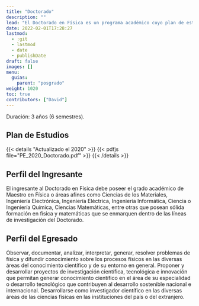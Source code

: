```yaml
---
title: "Doctorado"
description: ""
lead: "El Doctorado en Física es un programa académico cuyo plan de estudios se estructura en un esquema semestral y se organiza en tres áreas con asignaturas comunes obligatorias y asignaturas electivas. Las áreas permiten investigar y documentar fenómenos naturales a escalas espaciales global, regional y local, y a escalas variables de tiempo. Se programa un intenso uso de laboratorios virtuales por medio del modelaje matemático-numérico y la utilización intensiva de datos digitales de sensoramiento."
date: 2022-02-01T17:28:27
lastmod:
  - :git
  - lastmod
  - date
  - publishDate
draft: false
images: []
menu:
  guias:
    parent: "posgrado"
weight: 1020
toc: true
contributors: ["David"]
---
```


Duración: 3 años (6 semestres).

## Plan de Estudios

{{< details "Actualizado el 2020" >}}
{{< pdfjs file="PE_2020_Doctorado.pdf" >}}
{{< /details >}}

## Perfil del Ingresante

El ingresante al Doctorado en Física debe poseer el grado académico de Maestro en Física o áreas afines como Ciencias de los Materiales, Ingeniería Electrónica, Ingeniería Eléctrica, Ingeniería Informática, Ciencia o Ingeniería Química, Ciencias Matemáticas, entre otras que posean sólida formación en física y matemáticas que se enmarquen dentro de las líneas de investigación del Doctorado.

## Perfil del Egresado

Observar, documentar, analizar, interpretar, generar, resolver problemas de física y difundir conocimiento sobre los procesos físicos en las diversas áreas del conocimiento científico y de su entorno en general. Proponer y desarrollar proyectos de investigación científica, tecnológica e innovación que permitan generar conocimiento científico en el área de su especialidad o desarrollo tecnológico que contribuyen al desarrollo sostenible nacional e internacional. Desarrollarse como investigador científico en las diversas áreas de las ciencias físicas en las instituciones del país o del extranjero.

<!--
## Calificaciones

- Si quieres dedicarte al área teórica, céntrate en tomar cursos avanzados
y obtener altas notas. Si quieres dedicar al área experimental, céntrate
en obtener buenas notas y en conseguir experiencia en investigación.
Intenta presentar en al menos una conferencia (como la APS).
- Escoge lo que mejor te satisfaga. Ten en cuenta que es más fácil
pasar del área teórico al experimental que a la inversa.

## Solicitud de ingreso en la escuela de posgrado

- Empieza pronto (mínimo 10 meses antes).
- Empieza a estudiar para el GRE de Física en julio.
- Por muy doloroso que sea, hacer pruebas de práctica cronometradas y revisar
los resultados es probablemente la mejor manera de estudiar para el examen.
- El mejor libro para el GRE de Física es *Conquering the Physics GRE* de
Khan y Anderson. Haz cada uno de los problemas, en la medidad de lo posible.
- [Flashcards](http://great.cwru.edu/)
- Solicita la beca de investigación para graduados de la NSF.
- Investiga tus posibles escuelas. No te limites a solicitar plaza en lugares
con un nombre conocido. Busca profesores específicos en tu subcampo. Asegúrate
de que haya
investigación activa en los centros a los que solicitas la beca.
- Comprueba si la escuela ofrece exenciones de las tasas de solicitud para los
estudiantes desfavorecidos o para los que solicitan con antelación. Esto podría
ahorrarte entre 65 y 120 dólares, dependiendo de la escuela.
 -->

